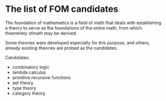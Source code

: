# The list of FOM candidates

The foundation of mathematics is a field of math that deals with establishing a theory to serve as the foundations of the entire math, from which theentirety ofmath may be derived.

Some theories were developed especially for this purpose, and others, already existing theories are probed as the candidates.

Candidates:
- combinatory logic
- lambda calculus
- primitive recursive functions
- set theory
- type theory
- category theory
